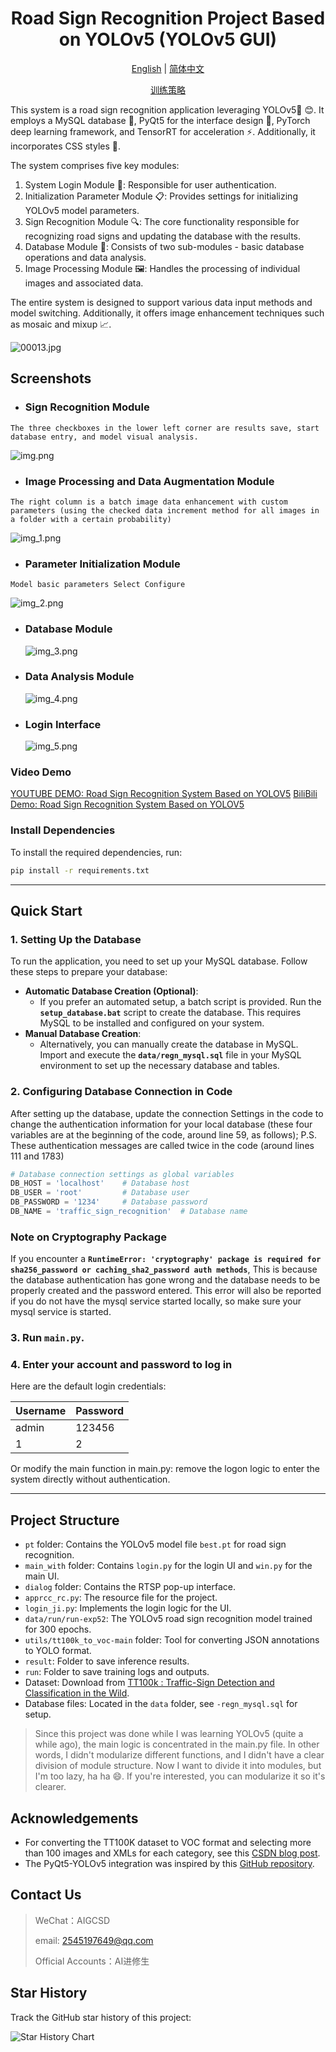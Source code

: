 <h1 align="center">Road Sign Recognition Project Based on YOLOv5 (YOLOv5 GUI)</h1>

<p align="center">
  <a href="README.md">English</a> |
  <a href="data/doc/README_cn.md">简体中文</a>
</p>

<p align="center">
  <a href="data/doc/README_Parameter adjustment.md">训练策略</a>
</p>


This system is a road sign recognition application leveraging YOLOv5🚀 😊. It employs a MySQL database 💽, PyQt5 for the interface design 🎨, PyTorch deep learning framework, and TensorRT for acceleration ⚡. Additionally, it incorporates CSS styles 🌈.

The system comprises five key modules:

1. System Login Module 🔑: Responsible for user authentication.
2. Initialization Parameter Module 📋: Provides settings for initializing YOLOv5 model parameters.
3. Sign Recognition Module 🔍: The core functionality responsible for recognizing road signs and updating the database with the results.
4. Database Module 💾: Consists of two sub-modules - basic database operations and data analysis.
5. Image Processing Module 🖼️: Handles the processing of individual images and associated data.

The entire system is designed to support various data input methods and model switching. Additionally, it offers image enhancement techniques such as mosaic and mixup 📈.

![00013.jpg](data/doc/logo0.jpg)
## Screenshots

* ### Sign Recognition Module
`The three checkboxes in the lower left corner are results save, start database entry, and model visual analysis.`

  ![img.png](data/doc/img.png)
* ### Image Processing and Data Augmentation Module

`The right column is a batch image data enhancement with custom parameters (using the checked data increment method for all images in a folder with a certain probability)`

![img_1.png](data/doc/img_1.png)
* ### Parameter Initialization Module
`Model basic parameters Select Configure`

  ![img_2.png](data/doc/img_2.png)
* ### Database Module
  ![img_3.png](data/doc/img_3.png)
* ### Data Analysis Module
  ![img_4.png](data/doc/img_4.png)
* ### Login Interface
  ![img_5.png](data/doc/img_5.png)
  






### Video Demo

[YOUTUBE DEMO: Road Sign Recognition System Based on YOLOV5](https://youtu.be/qoHaXvp_Gxk?si=xIAm1UXCLTjR8kUD)
[BiliBili Demo: Road Sign Recognition System Based on YOLOV5](https://www.bilibili.com/video/BV1Ck4y1Y7Bk/?spm_id_from=333.999.0.0&vd_source=40d9cda43378fbc89cd5184e09bf1272)

### Install Dependencies

To install the required dependencies, run:

```bash
pip install -r requirements.txt
```
---
## **Quick Start**

### 1. **Setting Up the Database**

To run the application, you need to set up your MySQL database. Follow these steps to prepare your database:

- **Automatic Database Creation (Optional)**:
    - If you prefer an automated setup, a batch script is provided. Run the **`setup_database.bat`** script to create the database. This requires MySQL to be installed and configured on your system.
- **Manual Database Creation**:
    - Alternatively, you can manually create the database in MySQL. Import and execute the **`data/regn_mysql.sql`** file in your MySQL environment to set up the necessary database and tables.

### 2. **Configuring Database Connection in Code**
After setting up the database, update the connection Settings in the code to change the authentication information for your local database (these four variables are at the beginning of the code, around line 59, as follows); P.S. These authentication messages are called twice in the code (around lines 111 and 1783)
```python
# Database connection settings as global variables
DB_HOST = 'localhost'    # Database host
DB_USER = 'root'         # Database user
DB_PASSWORD = '1234'     # Database password
DB_NAME = 'traffic_sign_recognition'  # Database name
```

### **Note on Cryptography Package**

If you encounter a **`RuntimeError: 'cryptography' package is required for sha256_password or caching_sha2_password auth methods`**, 
This is because the database authentication has gone wrong and the database needs to be properly created and the password entered.
This error will also be reported if you do not have the mysql service started locally, so make sure your mysql service is started.

### 3. Run `main.py`.

### 4. Enter your account and password to log in

Here are the default login credentials:

| Username | Password |
|----------|----------|
| admin    | 123456   |
| 1        | 2        |

Or modify the main function in main.py: remove the logon logic to enter the system directly without authentication.

---
## Project Structure

- `pt` folder: Contains the YOLOv5 model file `best.pt` for road sign recognition.
- `main_with` folder: Contains `login.py` for the login UI and `win.py` for the main UI.
- `dialog` folder: Contains the RTSP pop-up interface.
- `apprcc_rc.py`: The resource file for the project.
- `login_ji.py`: Implements the login logic for the UI.
- `data/run/run-exp52`: The YOLOv5 road sign recognition model trained for 300 epochs.
- `utils/tt100k_to_voc-main` folder: Tool for converting JSON annotations to YOLO format.
- `result`: Folder to save inference results.
- `run`: Folder to save training logs and outputs.
- Dataset: Download from [TT100k : Traffic-Sign Detection and Classification in the Wild](https://cg.cs.tsinghua.edu.cn/traffic-sign/).
- Database files: Located in the `data` folder, see `-regn_mysql.sql` for setup.

> Since this project was done while I was learning YOLOv5 (quite a while ago), the main logic is concentrated in the main.py file. In other words, I didn't modularize different functions, and I didn't have a clear division of module structure. Now I want to divide it into modules, but I'm too lazy,  ha ha :smile:. If you're interested, you can modularize it so it's clearer.
## Acknowledgements

- For converting the TT100K dataset to VOC format and selecting more than 100 images and XMLs for each category, see this [CSDN blog post](https://blog.csdn.net/Hankerchen/article/details/120727299?spm=1001.2014.3001.5502).
- The PyQt5-YOLOv5 integration was inspired by this [GitHub repository](https://github.com/Javacr/PyQt5-YOLOv5).

## Contact Us
> WeChat：AIGCSD
> 
> email: 2545197649@qq.com
> 
> Official Accounts：AI进修生

## Star History

Track the GitHub star history of this project:

![Star History Chart](https://api.star-history.com/svg?repos=Ai-trainee/Traffic-Sign-Recognition-PyQt5-YOLOv5-GUI&type=Date)

